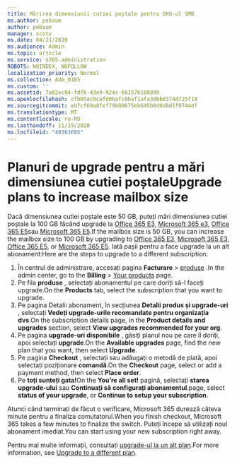 ```yaml
---
title: Mărirea dimensiunii cutiei poștale pentru SKU-ul SMB
ms.author: pebaum
author: pebaum
manager: scotv
ms.date: 04/21/2020
ms.audience: Admin
ms.topic: article
ms.service: o365-administration
ROBOTS: NOINDEX, NOFOLLOW
localization_priority: Normal
ms.collection: Adm_O365
ms.custom: ''
ms.assetid: 7a82ec04-fdf6-43e9-924c-66157b180890
ms.openlocfilehash: cfb05ac9cafd0bafc0baf1afa39bb8374d725f18
ms.sourcegitcommit: eb7cf60a8fef79b00675eb645b0d0d8d5f9744df
ms.translationtype: MT
ms.contentlocale: ro-RO
ms.lasthandoff: 11/19/2020
ms.locfileid: "49363695"
---
```

# <a name="upgrade-plans-to-increase-mailbox-size"></a><span data-ttu-id="7b858-102">Planuri de upgrade pentru a mări dimensiunea cutiei poștale</span><span class="sxs-lookup"><span data-stu-id="7b858-102">Upgrade plans to increase mailbox size</span></span>

<span data-ttu-id="7b858-103">Dacă dimensiunea cutiei poștale este 50 GB, puteți mări dimensiunea cutiei poștale la 100 GB făcând upgrade la [Office 365 E3](https://www.microsoft.com/microsoft-365/enterprise/office-365-e3?rtc=1&activetab=pivot:overviewtab), [Microsoft 365 e3](https://www.microsoft.com/microsoft-365/enterprise/e3?activetab=pivot%3aoverviewtab), [Office 365 E5](https://www.microsoft.com/microsoft-365/enterprise/office-365-e5?rtc=1&activetab=pivot%3aoverviewtab)sau [Microsoft 365 E5](https://www.microsoft.com/microsoft-365/enterprise/e5?activetab=pivot%3aoverviewtab).</span><span class="sxs-lookup"><span data-stu-id="7b858-103">If the mailbox size is 50 GB, you can increase the mailbox size to 100 GB by upgrading to [Office 365 E3](https://www.microsoft.com/microsoft-365/enterprise/office-365-e3?rtc=1&activetab=pivot:overviewtab), [Microsoft 365 E3](https://www.microsoft.com/microsoft-365/enterprise/e3?activetab=pivot%3aoverviewtab), [Office 365 E5](https://www.microsoft.com/microsoft-365/enterprise/office-365-e5?rtc=1&activetab=pivot%3aoverviewtab), or [Microsoft 365 E5](https://www.microsoft.com/microsoft-365/enterprise/e5?activetab=pivot%3aoverviewtab).</span></span> <span data-ttu-id="7b858-104">Iată pașii pentru a face upgrade la un alt abonament:</span><span class="sxs-lookup"><span data-stu-id="7b858-104">Here are the steps to upgrade to a different subscription:</span></span>
  
1. <span data-ttu-id="7b858-105">În centrul de administrare, accesați pagina **Facturare**  >  [produse](https://go.microsoft.com/fwlink/p/?linkid=842054) .</span><span class="sxs-lookup"><span data-stu-id="7b858-105">In the admin center, go to the **Billing** > [Your products](https://go.microsoft.com/fwlink/p/?linkid=842054) page.</span></span>
2. <span data-ttu-id="7b858-106">Pe fila **produse** , selectați abonamentul pe care doriți să-l faceți upgrade.</span><span class="sxs-lookup"><span data-stu-id="7b858-106">On the **Products** tab, select the subscription that you want to upgrade.</span></span>
3. <span data-ttu-id="7b858-107">Pe pagina Detalii abonament, în secțiunea **Detalii produs și upgrade-uri** , selectați **Vedeți upgrade-urile recomandate pentru organizația dvs**.</span><span class="sxs-lookup"><span data-stu-id="7b858-107">On the subscription details page, in the **Product details and upgrades** section, select **View upgrades recommended for your org**.</span></span>
4. <span data-ttu-id="7b858-108">Pe pagina **upgrade-uri disponibile** , găsiți planul nou pe care îl doriți, apoi selectați **upgrade**.</span><span class="sxs-lookup"><span data-stu-id="7b858-108">On the **Available upgrades** page, find the new plan that you want, then select **Upgrade**.</span></span>
5. <span data-ttu-id="7b858-109">Pe pagina **Checkout** , selectați sau adăugați o metodă de plată, apoi selectați poziționare **comandă**.</span><span class="sxs-lookup"><span data-stu-id="7b858-109">On the **Checkout** page, select or add a payment method, then select **Place order**.</span></span>
6. <span data-ttu-id="7b858-110">Pe **toți sunteți gata!**</span><span class="sxs-lookup"><span data-stu-id="7b858-110">On the **You’re all set!**</span></span> <span data-ttu-id="7b858-111">pagină, selectați **starea upgrade-ului** sau **Continuați să configurați abonamentul**.</span><span class="sxs-lookup"><span data-stu-id="7b858-111">page, select **status of your upgrade**, or **Continue to setup your subscription**.</span></span>

<span data-ttu-id="7b858-112">Atunci când terminați de făcut o verificare, Microsoft 365 durează câteva minute pentru a finaliza comutatorul.</span><span class="sxs-lookup"><span data-stu-id="7b858-112">When you finish checkout, Microsoft 365 takes a few minutes to finalize the switch.</span></span> <span data-ttu-id="7b858-113">Puteți începe să utilizați noul abonament imediat.</span><span class="sxs-lookup"><span data-stu-id="7b858-113">You can start using your new subscription right away.</span></span>

<span data-ttu-id="7b858-114">Pentru mai multe informații, consultați [upgrade-ul la un alt plan](https://docs.microsoft.com/microsoft-365/commerce/subscriptions/upgrade-to-different-plan).</span><span class="sxs-lookup"><span data-stu-id="7b858-114">For more information, see [Upgrade to a different plan](https://docs.microsoft.com/microsoft-365/commerce/subscriptions/upgrade-to-different-plan).</span></span>